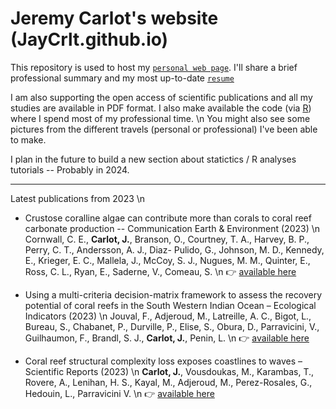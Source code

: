 # Jeremy Carlot's website (JayCrlt.github.io)

This repository is used to host my [`personal web page`](https://JayCrlt.github.io/JayCrlt.github.io/). I'll share a brief professional summary and my most up-to-date [`resume`](https://jaycrlt.github.io/Papers/CARLOT_CV.pdf)

I am also supporting the open access of scientific publications and all my studies are available in PDF format. I also make available the code (via [R](https://posit.co)) where I spend most of my professional time. \n You might also see some pictures from the different travels (personal or professional) I've been able to make.

I plan in the future to build a new section about statictics / R analyses tutorials -- Probably in 2024.

------------------------------------------------------------------------

Latest publications from 2023 \n
- Crustose coralline algae can contribute more than corals to coral reef carbonate production -- Communication Earth & Environment (2023) \n Cornwall, C. E., **Carlot, J.**, Branson, O., Courtney, T. A., Harvey, B. P., Perry, C. T., Andersson, A. J., Diaz- Pulido, G., Johnson, M. D., Kennedy, E., Krieger, E. C., Mallela, J., McCoy, S. J., Nugues, M. M., Quinter, E., Ross, C. L., Ryan, E., Saderne, V., Comeau, S.
\n 👉 [available here](https://jaycrlt.github.io/Papers/12.pdf)

- Using a multi-criteria decision-matrix framework to assess the recovery potential of coral reefs in the South Western Indian Ocean – Ecological Indicators (2023) \n
Jouval, F., Adjeroud, M., Latreille, A. C., Bigot, L., Bureau, S., Chabanet, P., Durville, P., Elise, S., Obura, D., Parravicini, V., Guilhaumon, F., Brandl, S. J., **Carlot, J.**, Penin, L. 
\n 👉 [available here](https://jaycrlt.github.io/Papers/11.pdf)

- Coral reef structural complexity loss exposes coastlines to waves – Scientific Reports (2023) \n
**Carlot, J.**, Vousdoukas, M., Karambas, T., Rovere, A., Lenihan, H. S., Kayal, M., Adjeroud, M., Perez-Rosales, G., Hedouin, L., Parravicini V. 
\n 👉 [available here](https://jaycrlt.github.io/Papers/10.pdf)